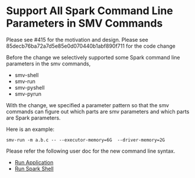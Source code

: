 # Support All Spark Command Line Parameters in SMV Commands 

Please see #415 for the motivation and design.
Please see 85decb76ba72a7d5e85e0d070440b1abf890f711 for the code change

Before the change we selectively supported some Spark command line parameters in the smv commands,
* smv-shell
* smv-run
* smv-pyshell
* smv-pyrun

With the change, we specified a parameter pattern so that the smv commands can figure out which parts
are smv parameters and which parts are Spark parameters.

Here is an example:
```shell
smv-run -m a.b.c -- --executor-memory=6G  --driver-memory=2G
```

Please refer the following user doc for the new command line syntax.

* [Run Application](run_app.md)
* [Run Spark Shell](run_shell.md)
